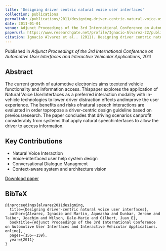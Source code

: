```yaml
---
title: 'Designing driver centric natural voice user interfaces'
collection: publications
permalink: /publications/2011/designing-driver-centric-natural-voice-user-interf
date: 2011-01-01
venue: Adjunct Proceedings of the 3rd International Conference on Automotive User Interfaces and Interactive Vehicular Applications. online
paperurl: https://www.researchgate.net/profile/Ignacio-Alvarez-22/publication/266589727_Designing_Driver-centric_Natural_Voice_User_Interfaces/links/56018ccb08aeb30ba735028f/Designing-Driver-centric-Natural-Voice-User-Interfaces.pdf
citation: Ignacio Alvarez et al.. (2011). Designing driver centric natural voice user interfaces. Adjunct Proceedings of the 3rd International Conference on Automotive User Interfaces and Interactive Vehicular Applications. online.
---
```


Published in *Adjunct Proceedings of the 3rd International Conference on Automotive User Interfaces and Interactive Vehicular Applications*, 2011

## Abstract

The current growth of automotive electronics aims toextend vehicle functionality and information access. Thispaper explores the application of Natural Voice UserInterfaces as a preferred interaction modality with in-vehicle technologies to lower driver distraction effects andimprove the user experience. The benefits and risks ofnatural speech interactions are evaluated in order topropose a driver-centric design guideline based on previousresearch. The paper concludes that driving scenarios canprofit considerably from systems that apply natural speechinterfaces to allow the driver to access information.

## Key Contributions

* Natural Voice Interaction 
* Voice-interfaced user help system design
* Conversational Dialogue Managment
* Context-aware system and architecture vision


[Download paper](https://www.researchgate.net/profile/Ignacio-Alvarez-22/publication/266589727_Designing_Driver-centric_Natural_Voice_User_Interfaces/links/56018ccb08aeb30ba735028f/Designing-Driver-centric-Natural-Voice-User-Interfaces.pdf)

## BibTeX

```
@inproceedings{alvarez2011designing,
  title={Designing driver-centric natural voice user interfaces},
  author={Alvarez, Ignacio and Martin, Aqueasha and Dunbar, Jerone and Taiber, Joachim and Wilson, Dale-Marie and Gilbert, Juan E},
  booktitle={Adjunct Proceedings of the 3rd International Conference on Automotive User Interfaces and Interactive Vehicular Applications. online},
  pages={156--159},
  year={2011}
}
```


